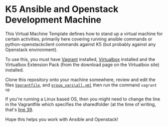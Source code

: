 # K5 Ansible and Openstack Development Machine

This Virtual Machine Template defines how to stand up a virtual machine for certain 
activities, primarily here covering running ansible commands or python-openstackclient 
commands against K5 (but probably against any Openstack environment).

To use this, you must have [Vagrant](https://vagrantup.com) installed, 
[Virtualbox](https://virtualbox.org) installed and the Virtualbox Extension Pack (from the 
download page on the Virtualbox site) installed.

Clone this repository onto your machine somewhere, review and edit the files 
[`Vagrantfile`](https://github.com/JonTheNiceGuy/K5-Ansible-Openstack-Development-Machine/blob/master/Vagrantfile), 
and [`group_vars\all.yml`](https://github.com/JonTheNiceGuy/K5-Ansible-Openstack-Development-Machine/blob/master/group_vars/all.yml)
then run the command `vagrant up`

If you're running a Linux based OS, then you might need to change the line in the Vagrantfile
which specifies the sharedfolder (at the time of writing, that's 
[line 39](https://github.com/JonTheNiceGuy/K5-Ansible-Openstack-Development-Machine/blob/master/Vagrantfile#L39).

Hope this helps you work with Ansible and Openstack!
